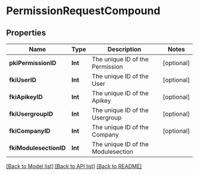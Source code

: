 # PermissionRequestCompound

## Properties
Name | Type | Description | Notes
------------ | ------------- | ------------- | -------------
**pkiPermissionID** | **Int** | The unique ID of the Permission | [optional] 
**fkiUserID** | **Int** | The unique ID of the User | [optional] 
**fkiApikeyID** | **Int** | The unique ID of the Apikey | [optional] 
**fkiUsergroupID** | **Int** | The unique ID of the Usergroup | [optional] 
**fkiCompanyID** | **Int** | The unique ID of the Company | [optional] 
**fkiModulesectionID** | **Int** | The unique ID of the Modulesection | 

[[Back to Model list]](../README.md#documentation-for-models) [[Back to API list]](../README.md#documentation-for-api-endpoints) [[Back to README]](../README.md)


